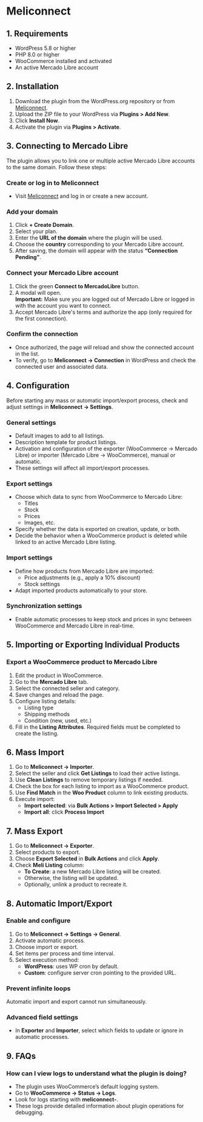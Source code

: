 # Meliconnect

## 1. Requirements
- WordPress 5.8 or higher
- PHP 8.0 or higher
- WooCommerce installed and activated
- An active Mercado Libre account

## 2. Installation
1. Download the plugin from the WordPress.org repository or from [Meliconnect](https://mercadolibre.meliconnect.com/).
2. Upload the ZIP file to your WordPress via **Plugins > Add New**.
3. Click **Install Now**.
4. Activate the plugin via **Plugins > Activate**.

## 3. Connecting to Mercado Libre
The plugin allows you to link one or multiple active Mercado Libre accounts to the same domain. Follow these steps:

### Create or log in to Meliconnect
- Visit [Meliconnect](https://meliconnect.com) and log in or create a new account.

### Add your domain
1. Click **+ Create Domain**.
2. Select your plan.
3. Enter the **URL of the domain** where the plugin will be used.
4. Choose the **country** corresponding to your Mercado Libre account.
5. After saving, the domain will appear with the status **“Connection Pending”**.

### Connect your Mercado Libre account
1. Click the green **Connect to MercadoLibre** button.
2. A modal will open.  
   **Important:** Make sure you are logged out of Mercado Libre or logged in with the account you want to connect.
3. Accept Mercado Libre's terms and authorize the app (only required for the first connection).

### Confirm the connection
- Once authorized, the page will reload and show the connected account in the list.
- To verify, go to **Meliconnect → Connection** in WordPress and check the connected user and associated data.

## 4. Configuration
Before starting any mass or automatic import/export process, check and adjust settings in **Meliconnect → Settings**.

### General settings
- Default images to add to all listings.
- Description template for product listings.
- Activation and configuration of the exporter (WooCommerce → Mercado Libre) or importer (Mercado Libre → WooCommerce), manual or automatic.
- These settings will affect all import/export processes.

### Export settings
- Choose which data to sync from WooCommerce to Mercado Libre:
  - Titles
  - Stock
  - Prices
  - Images, etc.
- Specify whether the data is exported on creation, update, or both.
- Decide the behavior when a WooCommerce product is deleted while linked to an active Mercado Libre listing.

### Import settings
- Define how products from Mercado Libre are imported:
  - Price adjustments (e.g., apply a 10% discount)
  - Stock settings
- Adapt imported products automatically to your store.

### Synchronization settings
- Enable automatic processes to keep stock and prices in sync between WooCommerce and Mercado Libre in real-time.

## 5. Importing or Exporting Individual Products
### Export a WooCommerce product to Mercado Libre
1. Edit the product in WooCommerce.
2. Go to the **Mercado Libre** tab.
3. Select the connected seller and category.
4. Save changes and reload the page.
5. Configure listing details:
   - Listing type
   - Shipping methods
   - Condition (new, used, etc.)
6. Fill in the **Listing Attributes**. Required fields must be completed to create the listing.

## 6. Mass Import
1. Go to **Meliconnect → Importer**.
2. Select the seller and click **Get Listings** to load their active listings.
3. Use **Clean Listings** to remove temporary listings if needed.
4. Check the box for each listing to import as a WooCommerce product.
5. Use **Find Match** in the **Woo Product** column to link existing products.
6. Execute import:
   - **Import selected**: via **Bulk Actions > Import Selected > Apply**
   - **Import all**: click **Process Import**

## 7. Mass Export
1. Go to **Meliconnect → Exporter**.
2. Select products to export.
3. Choose **Export Selected** in **Bulk Actions** and click **Apply**.
4. Check **Meli Listing** column:
   - **To Create**: a new Mercado Libre listing will be created.
   - Otherwise, the listing will be updated.
   - Optionally, unlink a product to recreate it.

## 8. Automatic Import/Export
### Enable and configure
1. Go to **Meliconnect → Settings → General**.
2. Activate automatic process.
3. Choose import or export.
4. Set items per process and time interval.
5. Select execution method:
   - **WordPress**: uses WP cron by default.
   - **Custom**: configure server cron pointing to the provided URL.

### Prevent infinite loops
Automatic import and export cannot run simultaneously.

### Advanced field settings
- In **Exporter** and **Importer**, select which fields to update or ignore in automatic processes.

## 9. FAQs
### How can I view logs to understand what the plugin is doing?
- The plugin uses WooCommerce’s default logging system.
- Go to **WooCommerce → Status → Logs**.
- Look for logs starting with **meliconnect-**.
- These logs provide detailed information about plugin operations for debugging.

